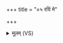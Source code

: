 +++
title = "०५ रयिं मे"

+++
<details><summary>मूलम् (VS)</summary>

र॒यिं मे॒ पोषं॑ सवि॒तोत वा॒युस्त॒नू दक्ष॒मा सु॑वतां सु॒शेव॑म्।  
अ॑य॒क्ष्मता॑तिं॒ मह॑ इ॒ह ध॑त्तं॒ तौ नो॑ मुञ्चत॒मंह॑सः ॥
</details>